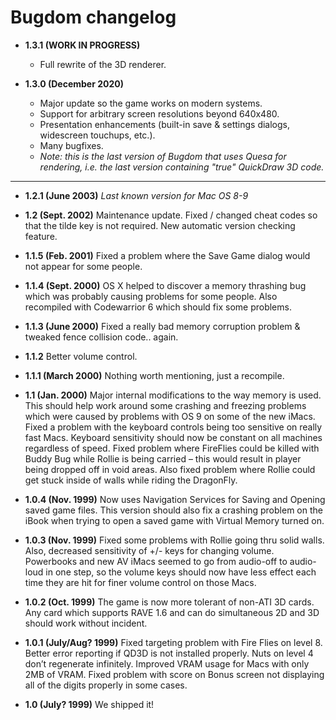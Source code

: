 # Bugdom changelog

- **1.3.1 (WORK IN PROGRESS)**
    - Full rewrite of the 3D renderer.

- **1.3.0 (December 2020)**
    - Major update so the game works on modern systems.
    - Support for arbitrary screen resolutions beyond 640x480.
    - Presentation enhancements (built-in save & settings dialogs, widescreen touchups, etc.).
    - Many bugfixes.
    - *Note: this is the last version of Bugdom that uses Quesa for rendering, i.e. the last version containing "true" QuickDraw 3D code.*

---

- **1.2.1 (June 2003)** *Last known version for Mac OS 8-9*

- **1.2 (Sept. 2002)** Maintenance update. Fixed / changed cheat codes so that the tilde key is not required. New automatic version checking feature.

- **1.1.5 (Feb. 2001)** Fixed a problem where the Save Game dialog would not appear for some people.

- **1.1.4 (Sept. 2000)** OS X helped to discover a memory thrashing bug which was probably causing problems for some people. Also recompiled with Codewarrior 6 which should fix some problems.

- **1.1.3 (June 2000)** Fixed a really bad memory corruption problem & tweaked fence collision code.. again.

- **1.1.2** Better volume control.

- **1.1.1 (March 2000)** Nothing worth mentioning, just a recompile.

- **1.1 (Jan. 2000)** Major internal modifications to the way memory is used. This should help work around some crashing and freezing problems which were caused by problems with OS 9 on some of the new iMacs. Fixed a problem with the keyboard controls being too sensitive on really fast Macs. Keyboard sensitivity should now be constant on all machines regardless of speed. Fixed problem where FireFlies could be killed with Buddy Bug while Rollie is being carried – this would result in player being dropped off in void areas. Also fixed problem where Rollie could get stuck inside of walls while riding the DragonFly.

- **1.0.4 (Nov. 1999)** Now uses Navigation Services for Saving and Opening saved game files. This version should also fix a crashing problem on the iBook when trying to open a saved game with Virtual Memory turned on.

- **1.0.3 (Nov. 1999)** Fixed some problems with Rollie going thru solid walls. Also, decreased sensitivity of +/- keys for changing volume. Powerbooks and new AV iMacs seemed to go from audio-off to audio-loud in one step, so the volume keys should now have less effect each time they are hit for finer volume control on those Macs.

- **1.0.2 (Oct. 1999)** The game is now more tolerant of non-ATI 3D cards. Any card which supports RAVE 1.6 and can do simultaneous 2D and 3D should work without incident.

- **1.0.1 (July/Aug? 1999)** Fixed targeting problem with Fire Flies on level 8. Better error reporting if QD3D is not installed properly. Nuts on level 4 don’t regenerate infinitely. Improved VRAM usage for Macs with only 2MB of VRAM. Fixed problem with score on Bonus screen not displaying all of the digits properly in some cases.

- **1.0 (July? 1999)** We shipped it!
